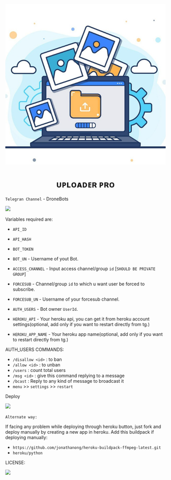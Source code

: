 <p align="center">
  <img src="./LOCAL/IMG_20220110_205610_275.jpg" alt="uploaderpro poster">
</p>
<h1 align="center">
  <b>ᴜᴘʟᴏᴀᴅᴇʀ ᴘʀᴏ</b>
</h1>

`Telegran Channel` - DroneBots
<p><a href="https://t.me/DroneBots"> <img src="https://img.shields.io/badge/Telegram-Join%20Channel-red?style=for-the-badge&logo=telegram" width="220""/></a></p>

Variables required are:
* `API_ID`

* `API_HASH`

* `BOT_TOKEN`
  
* `BOT_UN` - Username of yout Bot.
  
* `ACCESS_CHANNEL` - Input access channel/group `id` [`SHOULD BE PRIVATE GROUP`]

* `FORCESUB` - Channel/group `id` to which u want user be forced to subscribe.

* `FORCESUB_UN` - Username of your forcesub channel.
  
* `AUTH_USERS` - Bot owner `UserId`.
  
* `HEROKU_API` - Your heroku api, you can get it from heroku account settings(optional, add only if you want to restart directly from tg.)

* `HEROKU_APP_NAME` - Your heroku app name(optional, add only if you want to restart directly from tg.)
                       
AUTH_USERS COMMANDS:
  
  - `/disallow <id>` : to ban
  - `/allow <id>` : to unban
  - `/users` : count total users
  - `/msg <id>` : give this command replying to a message
  - `/bcast` : Reply to any kind of message to broadcast it
  - `menu` >> `settings` >>  `restart`
  
Deploy 

<p><a href="https://heroku.com/deploy"> <img src="https://img.shields.io/badge/Deploy%20To%20Heroku-darkviolet?style=for-the-badge&logo=heroku" width="250""/></a></p>

`Alternate way:`

If facing any problem while deploying through heroku button, just fork and deploy manually by creating a new app in heroku.
Add this buildpack if deploying manually: 
- `https://github.com/jonathanong/heroku-buildpack-ffmpeg-latest.git`
- `heroku/python`

LICENSE:

<p><a href="https://github.com/vasusen-code/UploaderPro/blob/main/LICENSE.txt"> <img src="https://img.shields.io/badge/LICENSE-darkred?style=for-the-badge&logo=drone" width="150""/></a></p>

